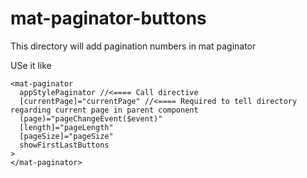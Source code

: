 # mat-paginator-buttons
This directory will add pagination numbers in mat paginator

USe it like

    <mat-paginator
      appStylePaginator //<==== Call directive
      [currentPage]="currentPage" //<==== Required to tell directory regarding current page in parent component
      (page)="pageChangeEvent($event)"
      [length]="pageLength"
      [pageSize]="pageSize"
      showFirstLastButtons
    >
    </mat-paginator>
